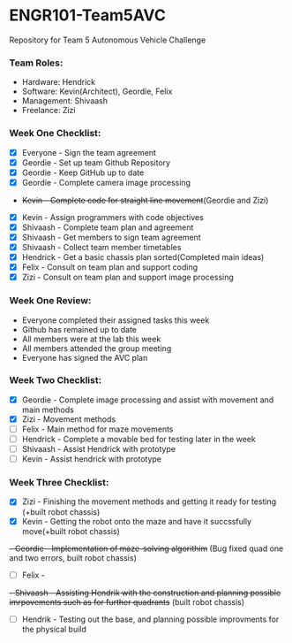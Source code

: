 # ENGR101-Team5AVC
Repository for Team 5 Autonomous Vehicle Challenge


### Team Roles:
 - Hardware: Hendrick
 - Software: Kevin(Architect), Geordie, Felix
 - Management: Shivaash
 - Freelance: Zizi

### Week One Checklist:
 - [x] Everyone - Sign the team agreement
 - [x] Geordie - Set up team Github Repository
 - [x] Geordie - Keep GitHub up to date
 - [x] Geordie - Complete camera image processing
 - ~~Kevin - Complete code for straight line movement~~(Geordie and Zizi)
 - [x] Kevin - Assign programmers with code objectives
 - [x] Shivaash - Complete team plan and agreement
 - [x] Shivaash - Get members to sign team agreement
 - [x] Shivaash - Collect team member timetables
 - [x] Hendrick - Get a basic chassis plan sorted(Completed main ideas)
 - [x] Felix - Consult on team plan and support coding
 - [x] Zizi - Consult on team plan and support image processing
 
### Week One Review:
 - Everyone completed their assigned tasks this week
 - Github has remained up to date
 - All members were at the lab this week
 - All members attended the group meeting
 - Everyone has signed the AVC plan

### Week Two Checklist:
 - [x] Geordie - Complete image processing and assist with movement and main methods
 - [x] Zizi - Movement methods
 - [ ] Felix - Main method for maze movements
 - [ ] Hendrick - Complete a movable bed for testing later in the week
 - [ ] Shivaash - Assist Hendrick with prototype
 - [ ] Kevin - Assist hendrick with prototype

### Week Three Checklist:
 - [x] Zizi - Finishing the movement methods and getting it ready for testing (+built robot chassis)
 - [x] Kevin - Getting the robot onto the maze and have it succssfully move(+built robot chassis)
 
 ~~- Geordie - Implementation of maze-solving algorithim~~ (Bug fixed quad one and two errors, built robot chassis)
 - [ ] Felix - 
 
 ~~- Shivaash - Assisting Hendrik with the construction and planning possible imrpovements such as for further quadrants~~ (built robot chassis)
 - [ ] Hendrik - Testing out the base, and planning possible improvments for the physical build
